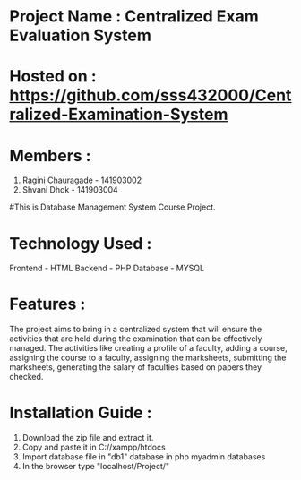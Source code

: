 # Project Name : Centralized Exam Evaluation System

# Hosted on : https://github.com/sss432000/Centralized-Examination-System

# Members : 
1. Ragini Chauragade - 141903002
2. Shvani Dhok - 141903004

#This is Database Management System Course Project.

# Technology Used : 
Frontend - HTML
Backend - PHP
Database - MYSQL

# Features :
The project aims to bring in a centralized system that will ensure the activities that
are held during the examination that can be effectively managed. The activities like
creating a profile of a faculty, adding a course, assigning the course to a faculty,
assigning the marksheets, submitting the marksheets, generating the salary of faculties
based on papers they checked.

# Installation Guide : 
1. Download the zip file and extract it.
2. Copy and paste it in C://xampp/htdocs
3. Import database file in "db1" database in php myadmin databases
4. In the browser type "localhost/Project/"
